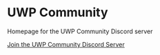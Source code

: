 # UWP Community
Homepage for the UWP Community Discord server

[Join the UWP Community Discord Server](https://discord.gg/eBHZSKG)  
